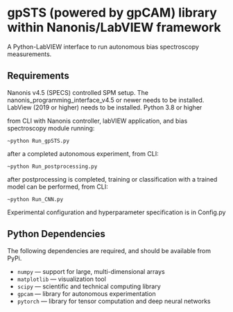 # gpSTS (powered by gpCAM) library within Nanonis/LabVIEW framework
A Python-LabVIEW interface to run autonomous bias spectroscopy measurements.

## Requirements

Nanonis v4.5 (SPECS) controlled SPM setup.
The nanonis_programming_interface_v4.5 or newer needs to be installed.
LabView (2019 or higher) needs to be installed.
Python 3.8 or higher

from CLI with Nanonis controller, labVIEW application, and bias spectroscopy module
running:

```
~python Run_gpSTS.py
```

after a completed autonomous experiment, from CLI:

```
~python Run_postprocessing.py
```

after postprocessing is completed, training or classification with a trained model can be performed, from CLI:

```
~python Run_CNN.py
```

Experimental configuration and hyperparameter specification is in Config.py

## Python Dependencies

The following dependencies are required, and should be available from PyPi.

* ```numpy```   — support for large, multi-dimensional arrays
* ```matplotlib``` — visualization tool
* ```scipy``` — scientific and technical computing library
* ```gpcam``` — library for autonomous experimentation
* ```pytorch``` — library for tensor computation and deep neural networks
